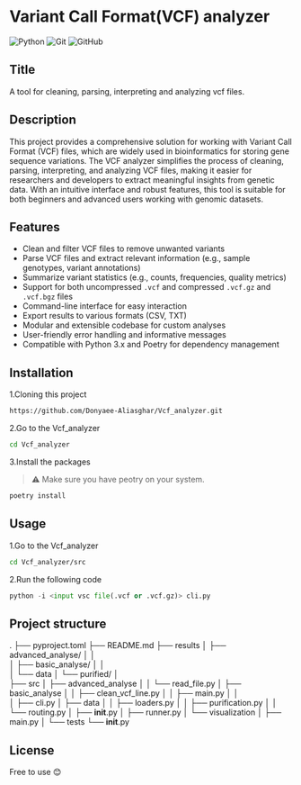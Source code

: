 # Variant Call Format(VCF) analyzer
![Python](https://img.shields.io/badge/python-3670A0?style=for-the-badge&logo=python&logoColor=ffdd54)
![Git](https://img.shields.io/badge/git-%23F05033.svg?style=for-the-badge&logo=git&logoColor=white)
![GitHub](https://img.shields.io/badge/github-%23121011.svg?style=for-the-badge&logo=github&logoColor=white)
## Title
A tool for cleaning, parsing, interpreting and analyzing vcf files.

## Description 
This project provides a comprehensive solution for working with Variant Call Format (VCF) files, which are widely used in bioinformatics for storing gene sequence variations. The VCF analyzer simplifies the process of cleaning, parsing, interpreting, and analyzing VCF files, making it easier for researchers and developers to extract meaningful insights from genetic data. With an intuitive interface and robust features, this tool is suitable for both beginners and advanced users working with genomic datasets.

## Features
- Clean and filter VCF files to remove unwanted variants
- Parse VCF files and extract relevant information (e.g., sample genotypes, variant annotations)
- Summarize variant statistics (e.g., counts, frequencies, quality metrics)
- Support for both uncompressed `.vcf` and compressed `.vcf.gz` and `.vcf.bgz` files
- Command-line interface for easy interaction
- Export results to various formats (CSV, TXT)
- Modular and extensible codebase for custom analyses
- User-friendly error handling and informative messages
- Compatible with Python 3.x and Poetry for dependency management

## Installation 
1.Cloning this project
```bash
https://github.com/Donyaee-Aliasghar/Vcf_analyzer.git
```
2.Go to the Vcf_analyzer
```bash
cd Vcf_analyzer
```
3.Install the packages
>⚠️ Make sure you have peotry on your system.
```python
poetry install
```

## Usage
1.Go to the Vcf_analyzer
```bash
cd Vcf_analyzer/src
```
2.Run the following code
```python
python -i <input vsc file(.vcf or .vcf.gz)> cli.py
```

## Project structure
.
├── pyproject.toml
├── README.md
├── results
│   ├── advanced_analyse/
│   │   
│   ├── basic_analyse/
│   │   
│   └── data
│       └── purified/
│           
├── src
│   ├── advanced_analyse
│   │   └── read_file.py
│   ├── basic_analyse
│   │   ├── clean_vcf_line.py
│   │   ├── main.py
│   │       
│   ├── cli.py
│   ├── data
│   │   ├── loaders.py
│   │   ├── purification.py
│   │   └── routing.py
│   ├── __init__.py
│   ├── runner.py
│   └── visualization
│       ├── main.py
│
└── tests
    └── __init__.py

## License
Free to use 😊
